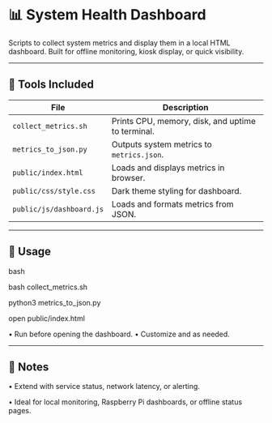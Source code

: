 # 📊 System Health Dashboard

Scripts to collect system metrics and display them in a local HTML dashboard. Built for offline monitoring, kiosk display, or quick visibility.

---

## 🔧 Tools Included

| File | Description |
|------|-------------|
| `collect_metrics.sh` | Prints CPU, memory, disk, and uptime to terminal. |
| `metrics_to_json.py` | Outputs system metrics to `metrics.json`. |
| `public/index.html` | Loads and displays metrics in browser. |
| `public/css/style.css` | Dark theme styling for dashboard. |
| `public/js/dashboard.js` | Loads and formats metrics from JSON. |

---

## 🚀 Usage

bash

bash collect_metrics.sh

python3 metrics_to_json.py

open public/index.html

• 	Run  before opening the dashboard.
• 	Customize  and  as needed.

---

## 🧠 Notes
• 	Extend with service status, network latency, or alerting.


• 	Ideal for local monitoring, Raspberry Pi dashboards, or offline status pages.
